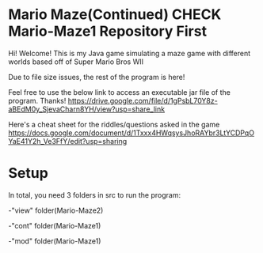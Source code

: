 # Mario Maze(Continued) CHECK Mario-Maze1 Repository First 
Hi! Welcome! This is my Java game simulating a maze game with different worlds based off of Super Mario Bros WII

Due to file size issues, the rest of the program is here!

Feel free to use the below link to access an executable jar file of the program. Thanks!
https://drive.google.com/file/d/1gPsbL70Y8z-aBEdM0y_SjevaCharn8YH/view?usp=share_link

Here's a cheat sheet for the riddles/questions asked in the game
https://docs.google.com/document/d/1Txxx4HWqsysJhoRAYbr3LtYCDPqOYaE41Y2h_Ve3FfY/edit?usp=sharing

# Setup
In total, you need 3 folders in src to run the program: 

-"view" folder(Mario-Maze2)

-"cont" folder(Mario-Maze1)

-"mod" folder(Mario-Maze1)
